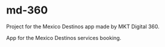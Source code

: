 # md-360
Project for the Mexico Destinos app made by MKT Digital 360.

App for the Mexico Destinos services booking.
